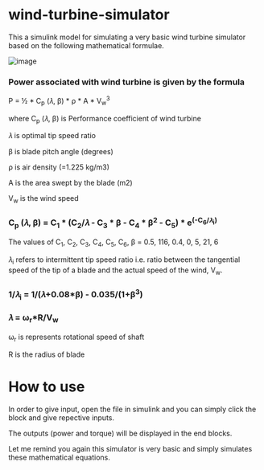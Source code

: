 # wind-turbine-simulator
This a simulink model for simulating a very basic wind turbine simulator based on the following mathematical formulae.

![image](https://github.com/Nikku831/wind-turbine-simulator/assets/132049110/6b5666d5-3772-4888-9717-232f5f4dc6a0)

### Power associated with wind turbine is given by the formula
P = ½ * C<sub>p</sub> (𝜆, β) * ρ * A * V<sub>w</sub><sup>3</sup>

where C<sub>p</sub> (𝜆, β) is Performance coefficient of wind turbine

𝜆 is optimal tip speed ratio 

β is blade pitch angle (degrees) 

ρ is air density (=1.225 kg/m3) 

A is the area swept by the blade (m2) 

V<sub>w</sub> is the wind speed 

### C<sub>p</sub> (𝜆, β) = C<sub>1</sub> * (C<sub>2</sub>/𝜆 - C<sub>3</sub> * β - C<sub>4</sub> * β<sup>2</sup> - C<sub>5</sub>) * e<sup>(-C<sub>6</sub>/𝜆<sub>i</sub>)</sup>

The values of C<sub>1</sub>, C<sub>2</sub>, C<sub>3</sub>, C<sub>4</sub>, C<sub>5</sub>, C<sub>6</sub>, β = 0.5, 116, 0.4, 0, 5, 21, 6 

𝜆<sub>i</sub> refers to intermittent tip speed ratio i.e. ratio between the tangential speed of the tip of a blade and the actual speed of the wind, V<sub>w</sub>. 

### 1/𝜆<sub>i</sub> = 1/(𝜆+0.08*β) - 0.035/(1+β<sup>3</sup>)

### 𝜆 = ω<sub>r</sub>*R/V<sub>w</sub>

ω<sub>r</sub> is represents rotational speed of shaft 

R is the radius of blade
# How to use
In order to give input, open the file in simulink and you can simply click the block and give repective inputs.

The outputs (power and torque) will be displayed in the end blocks.

Let me remind you again this simulator is very basic and simply simulates these mathematical equations.
